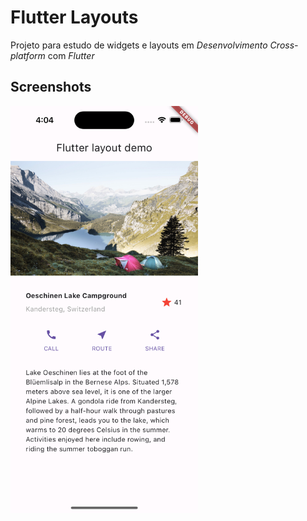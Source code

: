 #  Flutter Layouts
Projeto para estudo de widgets e layouts em _Desenvolvimento Cross-platform_ com _Flutter_

## Screenshots
<img src="images/layout-demo-app.png" alt="Screenshot do Layout" width="300">
